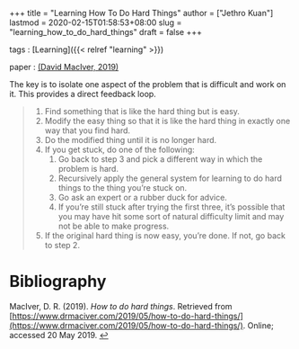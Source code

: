 +++
title = "Learning How To Do Hard Things"
author = ["Jethro Kuan"]
lastmod = 2020-02-15T01:58:53+08:00
slug = "learning_how_to_do_hard_things"
draft = false
+++

tags
: [Learning]({{< relref "learning" >}})

paper
: <a id="18a574fb676f30d45e9eade45536c091" href="#maciver_hard_things">(David MacIver, 2019)</a>

The key is to isolate one aspect of the problem that is difficult and
work on it. This provides a direct feedback loop.

> 1.  Find something that is like the hard thing but is easy.
> 2.  Modify the easy thing so that it is like the hard thing in exactly one way that you find hard.
> 3.  Do the modified thing until it is no longer hard.
> 4.  If you get stuck, do one of the following:
>     1.  Go back to step 3 and pick a different way in which the problem is hard.
>     2.  Recursively apply the general system for learning to do hard things to the thing you’re stuck on.
>     3.  Go ask an expert or a rubber duck for advice.
>     4.  If you’re still stuck after trying the first three, it’s possible that you may have hit some sort of natural difficulty limit and may not be able to make progress.
> 5.  If the original hard thing is now easy, you’re done. If not, go back to step 2.

# Bibliography
<a id="maciver_hard_things" target="_blank">MacIver, D. R. (2019). *How to do hard things*. Retrieved from [https://www.drmaciver.com/2019/05/how-to-do-hard-things/](https://www.drmaciver.com/2019/05/how-to-do-hard-things/). Online; accessed 20 May 2019.</a> [↩](#18a574fb676f30d45e9eade45536c091)

